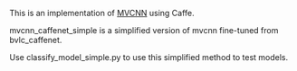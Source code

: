 This is an implementation of [MVCNN](https://github.com/suhangpro/mvcnn) using Caffe.

mvcnn_caffenet_simple is a simplified version of mvcnn fine-tuned from bvlc_caffenet.

Use classify_model_simple.py to use this simplified method to test models.
